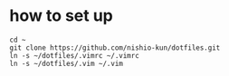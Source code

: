 # how to set up
`cd ~`  
`git clone https://github.com/nishio-kun/dotfiles.git`  
`ln -s ~/dotfiles/.vimrc ~/.vimrc`  
`ln -s ~/dotfiles/.vim ~/.vim`
